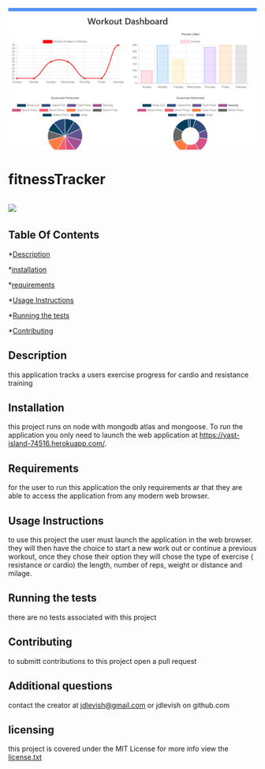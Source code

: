 
![](https://github.com/jdlevish/fitnessTracker/blob/master/fitness.PNG)
# fitnessTracker

## ![](https://img.shields.io/github/license/jdlevish/fitnessTracker/)

## Table Of Contents

*[Description](#Description)

*[installation](#Installation)

*[requirements](#requirements)

*[Usage Instructions](#Usage-Instructions)

*[Running the tests](#Running-the-tests)

*[Contributing](#Contributing)
## Description
this application tracks a users exercise progress for cardio and resistance training
    
## Installation
    
this project runs on node with mongodb atlas and mongoose. To run the application you only need to launch the web application at https://vast-island-74516.herokuapp.com/.
    
## Requirements
    
 for the user to run this application the only requirements ar that they are able to access the application from any modern web browser.
## Usage Instructions

to use this project the user must launch the application in the web browser. they will then have the choice to start a new work out or continue a previous workout, once they chose their option they will chose the type of exercise ( resistance or cardio) the length, number of reps, weight or distance and milage.
    
## Running the tests
    
there are no tests associated with this project
    
## Contributing
    
to submitt contributions to this project open a pull request

## Additional questions
contact the creator at jdlevish@gmail.com or jdlevish on github.com

## licensing
this project is covered under the MIT License for more info view the  [license.txt](/license.txt)
    
